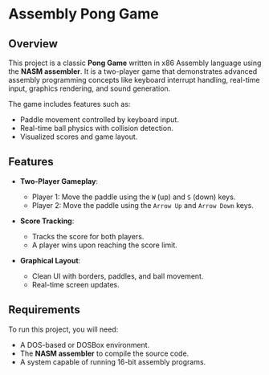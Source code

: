 # Assembly Pong Game

## Overview
This project is a classic **Pong Game** written in x86 Assembly language using the **NASM assembler**. It is a two-player game that demonstrates advanced assembly programming concepts like keyboard interrupt handling, real-time input, graphics rendering, and sound generation.

The game includes features such as:
- Paddle movement controlled by keyboard input.
- Real-time ball physics with collision detection.
- Visualized scores and game layout.

## Features
- **Two-Player Gameplay**:
  - Player 1: Move the paddle using the `W` (up) and `S` (down) keys.
  - Player 2: Move the paddle using the `Arrow Up` and `Arrow Down` keys.

- **Score Tracking**:
  - Tracks the score for both players.
  - A player wins upon reaching the score limit.

- **Graphical Layout**:
  - Clean UI with borders, paddles, and ball movement.
  - Real-time screen updates.


## Requirements
To run this project, you will need:
- A DOS-based or DOSBox environment.
- The **NASM assembler** to compile the source code.
- A system capable of running 16-bit assembly programs.